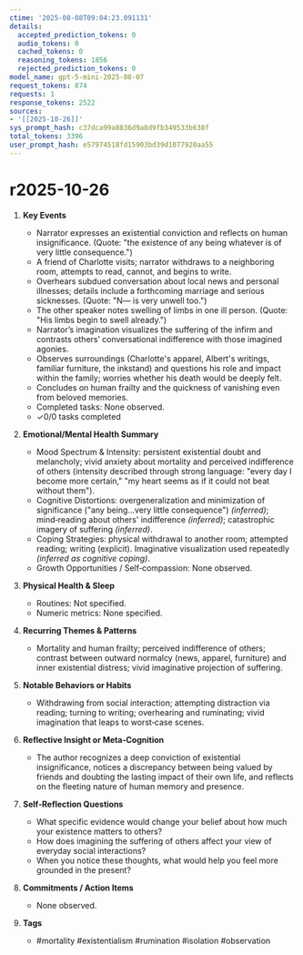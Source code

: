 ```yaml
---
ctime: '2025-08-08T09:04:23.091131'
details:
  accepted_prediction_tokens: 0
  audio_tokens: 0
  cached_tokens: 0
  reasoning_tokens: 1856
  rejected_prediction_tokens: 0
model_name: gpt-5-mini-2025-08-07
request_tokens: 874
requests: 1
response_tokens: 2522
sources:
- '[[2025-10-26]]'
sys_prompt_hash: c37dca99a8836d9a8d9fb349533b638f
total_tokens: 3396
user_prompt_hash: e57974518fd15903bd39d1077920aa55
---
```

# r2025-10-26

1. **Key Events**
   - Narrator expresses an existential conviction and reflects on human insignificance. (Quote: "the existence of any being whatever is of very little consequence.")
   - A friend of Charlotte visits; narrator withdraws to a neighboring room, attempts to read, cannot, and begins to write.
   - Overhears subdued conversation about local news and personal illnesses; details include a forthcoming marriage and serious sicknesses. (Quote: "N— is very unwell too.")
   - The other speaker notes swelling of limbs in one ill person. (Quote: "His limbs begin to swell already.")
   - Narrator’s imagination visualizes the suffering of the infirm and contrasts others’ conversational indifference with those imagined agonies.
   - Observes surroundings (Charlotte's apparel, Albert's writings, familiar furniture, the inkstand) and questions his role and impact within the family; worries whether his death would be deeply felt.
   - Concludes on human frailty and the quickness of vanishing even from beloved memories.
   - Completed tasks: None observed.
   - ✓0/0 tasks completed

2. **Emotional/Mental Health Summary**
   - Mood Spectrum & Intensity: persistent existential doubt and melancholy; vivid anxiety about mortality and perceived indifference of others (intensity described through strong language: "every day I become more certain," "my heart seems as if it could not beat without them").
   - Cognitive Distortions: overgeneralization and minimization of significance ("any being...very little consequence") *(inferred)*; mind‑reading about others' indifference *(inferred)*; catastrophic imagery of suffering *(inferred)*.
   - Coping Strategies: physical withdrawal to another room; attempted reading; writing (explicit). Imaginative visualization used repeatedly *(inferred as cognitive coping)*.
   - Growth Opportunities / Self‑compassion: None observed.

3. **Physical Health & Sleep**
   - Routines: Not specified.
   - Numeric metrics: None specified.

4. **Recurring Themes & Patterns**
   - Mortality and human frailty; perceived indifference of others; contrast between outward normalcy (news, apparel, furniture) and inner existential distress; vivid imaginative projection of suffering.

5. **Notable Behaviors or Habits**
   - Withdrawing from social interaction; attempting distraction via reading; turning to writing; overhearing and ruminating; vivid imagination that leaps to worst‑case scenes.

6. **Reflective Insight or Meta‑Cognition**
   - The author recognizes a deep conviction of existential insignificance, notices a discrepancy between being valued by friends and doubting the lasting impact of their own life, and reflects on the fleeting nature of human memory and presence.

7. **Self‑Reflection Questions**
   - What specific evidence would change your belief about how much your existence matters to others?
   - How does imagining the suffering of others affect your view of everyday social interactions?
   - When you notice these thoughts, what would help you feel more grounded in the present?

8. **Commitments / Action Items**
   - None observed.

9. **Tags**
   - #mortality #existentialism #rumination #isolation #observation